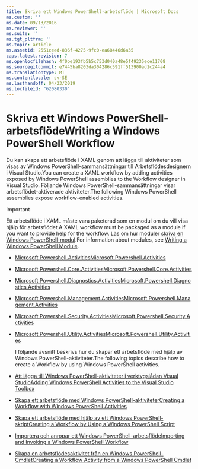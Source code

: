 ```yaml
---
title: Skriva ett Windows PowerShell-arbetsflöde | Microsoft Docs
ms.custom: ''
ms.date: 09/13/2016
ms.reviewer: ''
ms.suite: ''
ms.tgt_pltfrm: ''
ms.topic: article
ms.assetid: 2551ceed-836f-4275-9fc0-ea68446d6a35
caps.latest.revision: 7
ms.openlocfilehash: 4f0be193fb5b5c753d040a48e5f49235ece11708
ms.sourcegitcommit: e7445ba8203da304286c591ff513900ad1c244a4
ms.translationtype: MT
ms.contentlocale: sv-SE
ms.lasthandoff: 04/23/2019
ms.locfileid: "62080330"
---
```

# <a name="writing-a-windows-powershell-workflow"></a><span data-ttu-id="1ca59-102">Skriva ett Windows PowerShell-arbetsflöde</span><span class="sxs-lookup"><span data-stu-id="1ca59-102">Writing a Windows PowerShell Workflow</span></span>

<span data-ttu-id="1ca59-103">Du kan skapa ett arbetsflöde i XAML genom att lägga till aktiviteter som visas av Windows PowerShell-sammansättningar till Arbetsflödesdesignern i Visual Studio.</span><span class="sxs-lookup"><span data-stu-id="1ca59-103">You can create a XAML workflow by adding activities exposed by Windows PowerShell assemblies to the Workflow designer in Visual Studio.</span></span> <span data-ttu-id="1ca59-104">Följande Windows PowerShell-sammansättningar visar arbetsflödet-aktiverade aktiviteter.</span><span class="sxs-lookup"><span data-stu-id="1ca59-104">The following Windows PowerShell assemblies expose workflow-enabled activities.</span></span>

> [!IMPORTANT]
> <span data-ttu-id="1ca59-105">Ett arbetsflöde i XAML måste vara paketerad som en modul om du vill visa hjälp för arbetsflödet.</span><span class="sxs-lookup"><span data-stu-id="1ca59-105">A XAML workflow must be packaged as a module if you want to provide help for the workflow.</span></span> <span data-ttu-id="1ca59-106">Läs om hur moduler [skriva en Windows PowerShell-modul](../module/writing-a-windows-powershell-module.md).</span><span class="sxs-lookup"><span data-stu-id="1ca59-106">For information about modules, see [Writing a Windows PowerShell Module](../module/writing-a-windows-powershell-module.md).</span></span>

- [<span data-ttu-id="1ca59-107">Microsoft.Powershell.Activities</span><span class="sxs-lookup"><span data-stu-id="1ca59-107">Microsoft.Powershell.Activities</span></span>](/dotnet/api/Microsoft.PowerShell.Activities)

- [<span data-ttu-id="1ca59-108">Microsoft.Powershell.Core.Activities</span><span class="sxs-lookup"><span data-stu-id="1ca59-108">Microsoft.Powershell.Core.Activities</span></span>](/dotnet/api/Microsoft.PowerShell.Core.Activities)

- [<span data-ttu-id="1ca59-109">Microsoft.Powershell.Diagnostics.Activities</span><span class="sxs-lookup"><span data-stu-id="1ca59-109">Microsoft.Powershell.Diagnostics.Activities</span></span>](/dotnet/api/Microsoft.PowerShell.Diagnostics.Activities)

- [<span data-ttu-id="1ca59-110">Microsoft.Powershell.Management.Activities</span><span class="sxs-lookup"><span data-stu-id="1ca59-110">Microsoft.Powershell.Management.Activities</span></span>](/dotnet/api/Microsoft.PowerShell.Management.Activities)

- [<span data-ttu-id="1ca59-111">Microsoft.Powershell.Security.Activities</span><span class="sxs-lookup"><span data-stu-id="1ca59-111">Microsoft.Powershell.Security.Activities</span></span>](/dotnet/api/Microsoft.PowerShell.Security.Activities)

- [<span data-ttu-id="1ca59-112">Microsoft.Powershell.Utility.Activities</span><span class="sxs-lookup"><span data-stu-id="1ca59-112">Microsoft.Powershell.Utility.Activities</span></span>](/dotnet/api/Microsoft.PowerShell.Utility.Activities)

  <span data-ttu-id="1ca59-113">I följande avsnitt beskrivs hur du skapar ett arbetsflöde med hjälp av Windows PowerShell-aktiviteter.</span><span class="sxs-lookup"><span data-stu-id="1ca59-113">The following topics describe how to create a Workflow by using Windows PowerShell activities.</span></span>

- [<span data-ttu-id="1ca59-114">Att lägga till Windows PowerShell-aktiviteter i verktygslådan Visual Studio</span><span class="sxs-lookup"><span data-stu-id="1ca59-114">Adding Windows PowerShell Activities to the Visual Studio Toolbox</span></span>](./adding-windows-powershell-activities-to-the-visual-studio-toolbox.md)

- [<span data-ttu-id="1ca59-115">Skapa ett arbetsflöde med Windows PowerShell-aktiviteter</span><span class="sxs-lookup"><span data-stu-id="1ca59-115">Creating a Workflow with Windows PowerShell Activities</span></span>](./creating-a-workflow-with-windows-powershell-activities.md)

- [<span data-ttu-id="1ca59-116">Skapa ett arbetsflöde med hjälp av ett Windows PowerShell-skript</span><span class="sxs-lookup"><span data-stu-id="1ca59-116">Creating a Workflow by Using a Windows PowerShell Script</span></span>](./creating-a-workflow-by-using-a-windows-powershell-script.md)

- [<span data-ttu-id="1ca59-117">Importera och anropar ett Windows PowerShell-arbetsflöde</span><span class="sxs-lookup"><span data-stu-id="1ca59-117">Importing and Invoking a Windows PowerShell Workflow</span></span>](./importing-and-invoking-a-windows-powershell-workflow.md)

- [<span data-ttu-id="1ca59-118">Skapa en arbetsflödesaktivitet från en Windows PowerShell-Cmdlet</span><span class="sxs-lookup"><span data-stu-id="1ca59-118">Creating a Workflow Activity from a Windows PowerShell Cmdlet</span></span>](./creating-a-workflow-activity-from-a-windows-powershell-cmdlet.md)